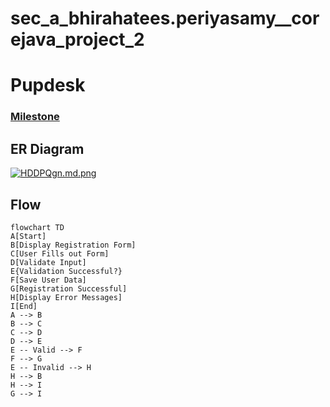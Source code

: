 # sec_a_bhirahatees.periyasamy__corejava_project_2

# Pupdesk


### [Milestone](https://github.com/fssa-batch3/sec_a_bhirahatees.periyasamy__corejava_project_2/milestone/1)

## ER Diagram

[![HDDPQgn.md.png](https://iili.io/HDDPQgn.md.png)](https://freeimage.host/i/HDDPQgn)

## Flow
````mermaid
flowchart TD
A[Start]  
B[Display Registration Form]  
C[User Fills out Form]  
D[Validate Input]  
E{Validation Successful?}  
F[Save User Data]  
G[Registration Successful]  
H[Display Error Messages]  
I[End]  
A --> B  
B --> C  
C --> D  
D --> E  
E -- Valid --> F  
F --> G  
E -- Invalid --> H  
H --> B  
H --> I  
G --> I  



